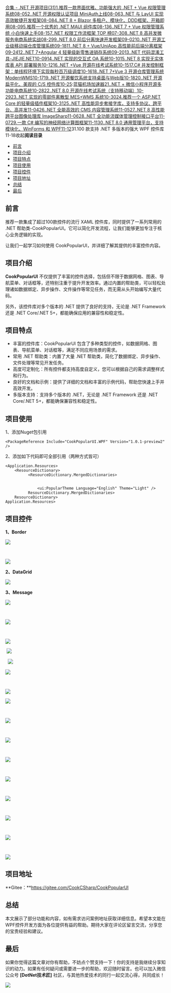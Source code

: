 [合集 \- .NET 开源项目(31\)](https://github.com)[1\.推荐一款界面优雅、功能强大的 .NET \+ Vue 权限管理系统08\-05](https://github.com/1312mn/p/18342737)[2\..NET 开源权限认证项目 MiniAuth上线08\-06](https://github.com/1312mn/p/18344646)[3\..NET 与 LayUI 实现高效敏捷开发框架08\-08](https://github.com/1312mn/p/18347553)[4\..NET 8 \+ Blazor 多租户、模块化、DDD框架、开箱即用08\-09](https://github.com/1312mn/p/18350326)[5\.推荐一个优秀的 .NET MAUI 组件库08\-13](https://github.com/1312mn/p/18352047)[6\..NET 7 \+ Vue 权限管理系统 小白快速上手08\-15](https://github.com/1312mn/p/18358437)[7\..NET 权限工作流框架 TOP 榜07\-30](https://github.com/1312mn/p/18331216)[8\..NET 8 高并发微服务电商系统实战08\-29](https://github.com/1312mn/p/18383133)[9\..NET 8\.0 前后分离快速开发框架09\-02](https://github.com/1312mn/p/18387692)[10\..NET 开源工业级移动端仓库管理系统09\-18](https://github.com/1312mn/p/18408636)[11\..NET 8 \+ Vue/UniApp 高性能前后端分离框架09\-24](https://github.com/1312mn/p/18418452)[12\..NET 7\+Angular 4 轻量级新零售进销存系统09\-20](https://github.com/1312mn/p/18417365)[13\..NET 代码混淆工具\-JIEJIE.NET10\-09](https://github.com/1312mn/p/18435527)[14\..NET 实现的交互式 OA 系统10\-10](https://github.com/1312mn/p/18435039)[15\..NET 8 实现无实体库表 API 部署服务10\-12](https://github.com/1312mn/p/18454788)[16\..NET \+Vue 开源在线考试系统10\-15](https://github.com/1312mn/p/18462482)[17\.C\# 并发控制框架：单线程环境下实现每秒百万级调度10\-16](https://github.com/1312mn/p/18460025)[18\..NET 7\+Vue 3 开源仓库管理系统 ModernWMS10\-17](https://github.com/1312mn/p/18468668)[19\..NET 开源餐饮系统支持桌面与Web版10\-18](https://github.com/1312mn/p/18471102)[20\..NET 开源扁平化、美观的 C/S 控件库10\-25](https://github.com/1312mn/p/18501489):[蓝猫机场加速器](https://dahelaoshi.com)[21\..NET \+ 微信小程序开源多功能电商系统10\-28](https://github.com/1312mn/p/18476131)[22\..NET 8\.0 开源在线考试系统（支持移动端）10\-29](https://github.com/1312mn/p/18510576)[23\..NET 实现的零部件离散型 MES\+WMS 系统10\-30](https://github.com/1312mn/p/18513497)[24\.推荐一个 ASP.NET Core 的轻量级插件框架10\-31](https://github.com/1312mn/p/18509007)[25\..NET 高性能异步套接字库，支持多协议、跨平台、高并发11\-04](https://github.com/1312mn/p/18521691)[26\..NET 全能高效的 CMS 内容管理系统11\-05](https://github.com/1312mn/p/18511224)[27\..NET 8 高性能跨平台图像处理库 ImageSharp11\-06](https://github.com/1312mn/p/18528685)[28\..NET 全功能流媒体管理控制接口平台11\-07](https://github.com/1312mn/p/18502466)[29\.一款 C\# 编写的神经网络计算图框架11\-11](https://github.com/1312mn/p/18535893)[30\..NET 8\.0 通用管理平台，支持模块化、WinForms 和 WPF11\-12](https://github.com/1312mn/p/18540694)31\.100 款支持 .NET 多版本的强大 WPF 控件库11\-18收起**阅读目录**

* [前言](#_label0)
* [项目介绍](#_label1)
* [项目特点](#_label2)
* [项目使用](#_label3)
* [项目控件](#_label4)
* [项目地址](#_label5)
* [总结](#_label6)
* [最后](#_label7)

## 前言


推荐一款集成了超过100款控件的流行 XAML 控件库，同时提供了一系列常用的 .NET 帮助类\-CookPopularUI。它可以简化开发流程，让我们能够更加专注于核心业务逻辑的实现。


让我们一起学习如何使用 CookPopularUI，并详细了解其提供的丰富控件内容。


## 项目介绍


**CookPopularUI** 不仅提供了丰富的控件选择，包括但不限于数据网格、图表、导航菜单、对话框等，还特别注重于提升开发效率。通过内置的帮助类，可以轻松处理诸如数据绑定、异步操作、文件操作等常见任务，而无需从头开始编写大量代码。


另外，该控件库对多个版本的 .NET 提供了良好的支持，无论是 .NET Framework 还是 .NET Core/.NET 5\+，都能确保应用的兼容性和稳定性。


## 项目特点


* 丰富的控件库：CookPopularUI 包含了多种类型的控件，如数据网格、图表、导航菜单、对话框等，满足不同应用场景的需求。
* 常用 .NET 帮助类：内置了大量 .NET 帮助类，简化了数据绑定、异步操作、文件处理等常见开发任务。
* 高度可定制化：所有控件都支持高度自定义，您可以根据自己的需求调整样式和行为。
* 良好的文档和示例：提供了详细的文档和丰富的示例代码，帮助您快速上手并高效开发。
* 多版本支持：支持多个版本的 .NET，无论是 .NET Framework 还是 .NET Core/.NET 5\+，都能确保兼容性和稳定性。


## 项目使用


1、添加Nuget包引用




```
<PackageReference Include="CookPopularUI.WPF" Version="1.0.1-preview2" />
```


2、添加如下代码即可全部引用（两种方式皆可）




```
<Application.Resources>
    <ResourceDictionary>
          <ResourceDictionary.MergedDictionaries>
              
              
              <ui:PopularTheme Language="English" Theme="Light" />
          ResourceDictionary.MergedDictionaries>
    ResourceDictionary>
Application.Resources>
```


## 项目控件


**1、Border**


![](https://img2024.cnblogs.com/blog/576536/202411/576536-20241115175853193-1699309597.png)


 


![](https://img2024.cnblogs.com/blog/576536/202411/576536-20241115175827476-502309155.png)


**2、DataGrid**


**![](https://img2024.cnblogs.com/blog/576536/202411/576536-20241116072829699-925631902.png)**


**3、Message**


![](https://img2024.cnblogs.com/blog/576536/202411/576536-20241116073056257-182824325.gif)


 


![](https://img2024.cnblogs.com/blog/576536/202411/576536-20241116073151592-844049034.png)


 


![](https://img2024.cnblogs.com/blog/576536/202411/576536-20241116073300736-733987511.gif)


 ![](https://img2024.cnblogs.com/blog/576536/202411/576536-20241116073443011-2018873523.gif)


 
![](https://img2024.cnblogs.com/blog/576536/202411/576536-20241116073547804-1810207055.png)


![](https://img2024.cnblogs.com/blog/576536/202411/576536-20241116073819937-943652086.gif)


 


![](https://img2024.cnblogs.com/blog/576536/202411/576536-20241116073954520-1788762727.gif)


![](https://img2024.cnblogs.com/blog/576536/202411/576536-20241116074153666-1630215272.gif)


 


![](https://img2024.cnblogs.com/blog/576536/202411/576536-20241116074232021-1815009298.png)


 


![](https://img2024.cnblogs.com/blog/576536/202411/576536-20241116074322111-430088130.png)


 


![](https://img2024.cnblogs.com/blog/576536/202411/576536-20241116074341062-1721772864.gif)


 


![](https://img2024.cnblogs.com/blog/576536/202411/576536-20241116074501111-171407417.gif)


 


![](https://img2024.cnblogs.com/blog/576536/202411/576536-20241116074528449-1870572547.png)


 


![](https://img2024.cnblogs.com/blog/576536/202411/576536-20241116074633529-1336130557.png)


 


![](https://img2024.cnblogs.com/blog/576536/202411/576536-20241116074719114-741323943.gif)


 


![](https://img2024.cnblogs.com/blog/576536/202411/576536-20241116074859561-750228691.gif)


## 项目地址


**Gitee：**https://gitee.com/CookCSharp/CookPopularUI


## 总结


本文展示了部分功能和内容，如有需求访问案例地址获取详细信息。希望本文能在WPF控件开发方面为各位提供有益的帮助。期待大家在评论区留言交流，分享您的宝贵经验和建议。


## 最后


如果你觉得这篇文章对你有帮助，不妨点个赞支持一下！你的支持是我继续分享知识的动力。如果有任何疑问或需要进一步的帮助，欢迎随时留言。也可以加入微信公众号 **\[DotNet技术匠]** 社区，与其他热爱技术的同行一起交流心得，共同成长！


![](https://img2024.cnblogs.com/blog/576536/202408/576536-20240813102419584-1596250541.png)


